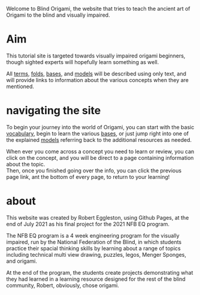 Welcome to Blind Origami, the website that tries to teach the ancient art of Origami to the blind and visually impaired.

# Aim

This tutorial site is targeted towards visually impaired origami beginners, though sighted experts will hopefully learn something as well.

All [terms](vocab.md), [folds](folds.md), [bases](bases.md), and [models](models.md) will be described using only text, and will provide links to information about the various concepts when they are mentioned.


# navigating the site

To begin your journey into the world of Origami, you can start with the basic [vocabulary](vocab.md), begin to learn the various [bases](bases.md), or just jump right into one of the explained [models](models.md) referring back to the additional resources as needed. 

When ever you come across a concept you need to learn or review, you can click on the concept, and you will be direct to a page containing information about the topic.\
Then, once you finished going over the info, you can click the previous page link, ant the bottom of every page, to return to your learning!


# about

This website was created by Robert Eggleston, using Github Pages, at the end of July 2021 as his final project for the 2021 NFB EQ program.

The NFB EQ program is a 4 week engineering program for the visually impaired, run by the National Federation of the Blind, in which students practice their spacial thinking skills by learning about a range of topics including technical multi view drawing, puzzles, legos, Menger Sponges, and origami. 

At the end of the program, the students create projects demonstrating what they had learned in a learning resource designed for the rest of the blind community, Robert, obviously, chose origami.
